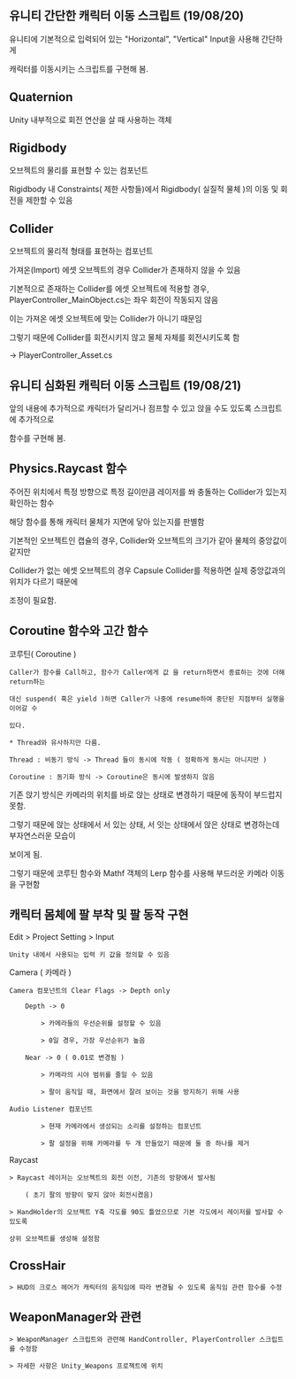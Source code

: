 ## 유니티 간단한 캐릭터 이동 스크립트 (19/08/20)

유니티에 기본적으로 입력되어 있는 "Horizontal", "Vertical" Input을 사용해 간단하게

캐릭터를 이동시키는 스크립트를 구현해 봄.

## Quaternion

Unity 내부적으로 회전 연산을 살 때 사용하는 객체

## Rigidbody

오브젝트의 물리를 표현할 수 있는 컴포넌트

Rigidbody 내 Constraints( 제한 사항들)에서 Rigidbody( 실질적 물체 )의 이동 및 회전을 제한할 수 있음

## Collider

오브젝트의 물리적 형태를 표현하는 컴포넌트

가져온(Import) 에셋 오브젝트의 경우 Collider가 존재하지 않을 수 있음

기본적으로 존재하는 Collider를 에셋 오브젝트에 적용할 경우, PlayerController_MainObject.cs는 좌우 회전이 작동되지 않음

이는 가져온 에셋 오브젝트에 맞는 Collider가 아니기 때문임

그렇기 때문에 Collider를 회전시키지 않고 물체 자체를 회전시키도록 함

-> PlayerController_Asset.cs

## 유니티 심화된 캐릭터 이동 스크립트 (19/08/21)

앞의 내용에 추가적으로 캐릭터가 달리거나 점프할 수 있고 앉을 수도 있도록 스크립트에 추가적으로

함수를 구현해 봄.

## Physics.Raycast 함수

주어진 위치에서 특정 방향으로 특정 길이만큼 레이저를 쏴 충돌하는 Collider가 있는지 확인하는 함수

해당 함수를 통해 캐릭터 물체가 지면에 닿아 있는지를 판별함

기본적인 오브젝트인 캡슐의 경우, Collider와 오브젝트의 크기가 같아 물체의 중앙값이 같지만

Collider가 없는 에셋 오브젝트의 경우 Capsule Collider를 적용하면 실제 중앙값과의 위치가 다르기 때문에

조정이 필요함.

## Coroutine 함수와 고간 함수 

코루틴( Coroutine )
	
	Caller가 함수를 Call하고, 함수가 Caller에게 값 을 return하면서 종료하는 것에 더해 return하는

	대신 suspend( 혹은 yield )하면 Caller가 나중에 resume하여 중단된 지점부터 실행을 이어갈 수

	있다.

	* Thread와 유사하지만 다름.

	Thread : 비동기 방식 -> Thread 들이 동시에 작동 ( 정확하게 동시는 아니지만 )
	
	Coroutine : 동기화 방식 -> Coroutine은 동시에 발생하지 않음

기존 앉기 방식은 카메라의 위치를 바로 앉는 상태로 변경하기 때문에 동작이 부드럽지 못함.

그렇기 때문에 앉는 상태에서 서 있는 상태, 서 잇는 상태에서 앉은 상태로 변경하는데 부자연스러운 모습이

보이게 됨.

그렇기 때문에 코루틴 함수와 Mathf 객체의 Lerp 함수를 사용해 부드러운 카메라 이동을 구현함

## 캐릭터 몸체에 팔 부착 및 팔 동작 구현

Edit > Project Setting > Input
	
	Unity 내에서 사용되는 입력 키 값을 정의할 수 있음

Camera ( 카메라 )

	Camera 컴포넌트의 Clear Flags -> Depth only
		
		Depth -> 0

			> 카메라들의 우선순위를 설정할 수 있음

			> 0일 경우, 가장 우선순위가 높음

		Near -> 0 ( 0.01로 변경됨 )
			
			> 카메라의 시야 범위를 줄일 수 있음

			> 팔이 움직일 때, 화면에서 잘려 보이는 것을 방지하기 위해 사용

	Audio Listener 컴포넌트

			> 현재 카메라에서 생성되는 소리를 설정하는 컴포넌트

			> 팔 설정을 위해 카메라를 두 개 만들었기 때문에 둘 중 하나를 제거

Raycast
	
	> Raycast 레이저는 오브젝트의 회전 이전, 기존의 방향에서 발사됨

		( 초기 팔의 방향이 맞지 않아 회전시켰음)

	> HandHolder의 오브젝트 Y축 각도를 90도 틀었으므로 기본 각도에서 레이저를 발사할 수 있도록

	상위 오브젝트를 생성해 설정함

## CrossHair

	> HUD의 크로스 헤어가 캐릭터의 움직임에 따라 변경될 수 있도록 움직임 관련 함수를 수정

## WeaponManager와 관련

	> WeaponManager 스크립트와 관련해 HandController, PlayerController 스크립트를 수정함

	> 자세한 사항은 Unity_Weapons 프로젝트에 위치
